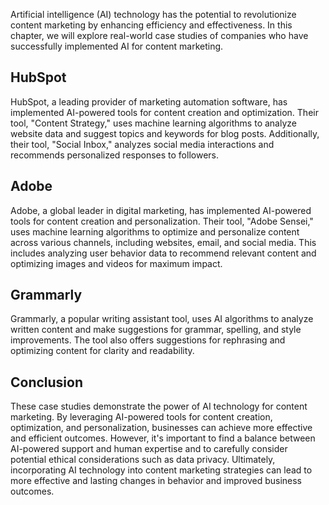
Artificial intelligence (AI) technology has the potential to revolutionize content marketing by enhancing efficiency and effectiveness. In this chapter, we will explore real-world case studies of companies who have successfully implemented AI for content marketing.

HubSpot
-------

HubSpot, a leading provider of marketing automation software, has implemented AI-powered tools for content creation and optimization. Their tool, "Content Strategy," uses machine learning algorithms to analyze website data and suggest topics and keywords for blog posts. Additionally, their tool, "Social Inbox," analyzes social media interactions and recommends personalized responses to followers.

Adobe
-----

Adobe, a global leader in digital marketing, has implemented AI-powered tools for content creation and personalization. Their tool, "Adobe Sensei," uses machine learning algorithms to optimize and personalize content across various channels, including websites, email, and social media. This includes analyzing user behavior data to recommend relevant content and optimizing images and videos for maximum impact.

Grammarly
---------

Grammarly, a popular writing assistant tool, uses AI algorithms to analyze written content and make suggestions for grammar, spelling, and style improvements. The tool also offers suggestions for rephrasing and optimizing content for clarity and readability.

Conclusion
----------

These case studies demonstrate the power of AI technology for content marketing. By leveraging AI-powered tools for content creation, optimization, and personalization, businesses can achieve more effective and efficient outcomes. However, it's important to find a balance between AI-powered support and human expertise and to carefully consider potential ethical considerations such as data privacy. Ultimately, incorporating AI technology into content marketing strategies can lead to more effective and lasting changes in behavior and improved business outcomes.
